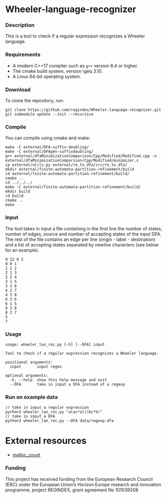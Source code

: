 # Wheeler-language-recognizer

### Description

This is a tool to check if a regular expression recognizes a Wheeler language.

### Requirements

* A modern C++17 compiler such as `g++` version 8.4 or higher.
* The cmake build system, version \geq 3.10.
* A Linux 64-bit operating system.

### Download

To clone the repository, run:

```console
git clone https://github.com/regindex/Wheeler-language-recognizer.git
git submodule update --init --recursive
```

### Compile

You can compile using cmake and make:

```console
make -C external/DFA-suffix-doubling/
make -C external/DFAgen-suffixdoubling/
g++ external/dfaMinimizationComparison/Cpp/Modified/Modified.cpp -o external/dfaMinimizationComparison/Cpp/Modified/minimizer.x
cp external/utils.py external/re_to_dfa/src/re_to_dfa/
mkdir external/finite-automata-partition-refinement/build
cd external/finite-automata-partition-refinement/build/
cmake ..
cd ../../../
make -C external/finite-automata-partition-refinement/build/
mkdir build
cd build
cmake ..
make 
```

### Input

The tool takes in input a file containing in the first line the number of states, number of edges, source and number of accepting states of the input DFA. The rest of the file contains an edge per line (origin - label - destination) and a list of accepting states separated by newline characters (see below for an example).
```
9 12 0 2
0 0 1
1 1 2
2 1 3
2 2 4
3 1 5
3 3 6
4 2 7
4 3 8
6 3 6
6 1 5
8 3 8
8 2 7
5
7
```

### Usage

```
usage: wheeler_lan_rec.py [-h] [--DFA] input

Tool to check if a regular expression recognizes a Wheeler language.

positional arguments:
  input       input regex

optional arguments:
  -h, --help  show this help message and exit
  --DFA       take in input a DFA instead of a regexp
```

### Run on example data

```console
// take in input a regular expression
python3 wheeler_lan_rec.py "a(ac*a)|(bc*b)"
// take in input a DFA
python3 wheeler_lan_rec.py --DFA data/regexp.dfa 
```

# External resources

* [malloc_count](https://github.com/bingmann/malloc_count)

### Funding

This project has received funding from the European Research Council (ERC) under the European Union’s Horizon Europe research and innovation programme, project REGINDEX, grant agreement No 101039208